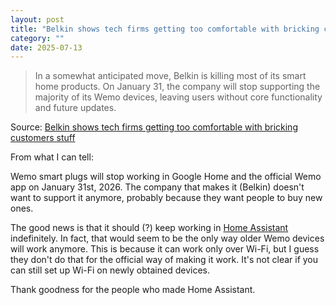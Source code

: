 ```yaml
---
layout: post
title: "Belkin shows tech firms getting too comfortable with bricking customers stuff"
category: ""
date: 2025-07-13
---
```


>In a somewhat anticipated move, Belkin is killing most of its smart home products. On January 31, the company will stop supporting the majority of its Wemo devices, leaving users without core functionality and future updates.

Source: [Belkin shows tech firms getting too comfortable with bricking customers stuff](https://arstechnica.com/gadgets/2025/07/belkin-shows-tech-firms-getting-too-comfortable-with-bricking-customers-stuff/)

From what I can tell:

Wemo smart plugs will stop working in Google Home and the official Wemo app on January 31st, 2026. The company that makes it (Belkin) doesn't want to support it anymore, probably because they want people to buy new ones.

The good news is that it should (?) keep working in [Home Assistant](https://www.home-assistant.io/) indefinitely. In fact, that would seem to be the only way older Wemo devices will work anymore. This is because it can work only over Wi-Fi, but I guess they don't do that for the official way of making it work.  It's not clear if you can still set up Wi-Fi on newly obtained devices.

Thank goodness for the people who made Home Assistant. 
